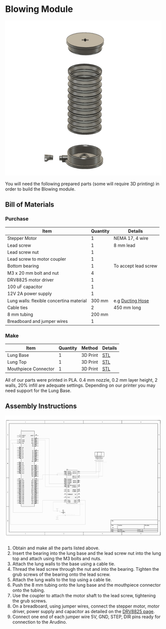 # Blowing Module

<p float="left">
  <img src="../../Documents/blowing_module_assembly_overview.png" height="500" />
</p>


You will need the following prepared parts (some will require 3D printing) in order to build the Blowing module.

## Bill of Materials

### Purchase
| Item | Quantity | Details |
| -------- | -------- | -------- |
| Stepper Motor | 1 | NEMA 17, 4 wire |
| Lead screw | 1 | 8 mm lead |
| Lead screw nut | 1 |  |
| Lead screw to motor coupler | 1 |  |
| Bottom bearing | 1 | To accept lead screw |
| M3 x 20 mm bolt and nut | 4 |  |
| DRV8825 motor driver | 1 |  |
| 100 uF capacitor | 1 |  |
| 12V 2A power supply | 1 |  |
| Lung walls: flexible concertina material | 300 mm | e.g [Ducting Hose](https://www.screwfix.com/p/manrose-pvc-flexible-ducting-hose-white-1m-x-100mm/17297)|
| Cable ties | 2 | 450 mm long |
| 8 mm tubing | 200 mm |  |
| Breadboard and jumper wires | 1 |  |

### Make
| Item | Quantity | Method | Details |
| - | - | - | - |
| Lung Base | 1 | 3D Print | [STL](lung-base.stl) |
| Lung Top | 1 | 3D Print | [STL](lung-top.stl) |
| Mouthpiece Connector | 1 | 3D Print | [STL](pipe-to-mouthpiece.stl) |

All of our parts were printed in PLA. 0.4 mm nozzle, 0.2 mm layer height, 2 walls, 20% infill are adequate settings. Depending on our printer you may need support for the Lung Base.

## Assembly Instructions

<p float="left">
  <img src="../../Documents/blower_circuit_diagram.png" height="400" />
</p>

1. Obtain and make all the parts listed above.
2. Insert the bearing into the lung base and the lead screw nut into the lung top and attach using the M3 bolts and nuts.
3. Attach the lung walls to the base using a cable tie.
4. Thread the lead screw through the nut and into the bearing. Tighten the grub screws of the bearing onto the lead screw.
5. Attach the lung walls to the top using a cable tie.
6. Push the 8 mm tubing onto the lung base and the mouthpiece connector onto the tubing.
6. Use the coupler to attach the motor shaft to the lead screw, tightening the grub screws.
7. On a breadboard, using jumper wires, connect the stepper motor, motor driver, power supply and capacitor as detailed on the [DRV8825 page](https://www.pololu.com/product/2133).
8. Connect one end of each jumper wire 5V, GND, STEP, DIR pins ready for connection to the Arudino.
